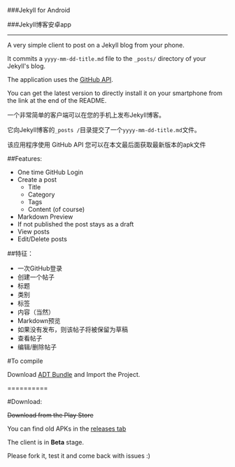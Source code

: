 ###Jekyll for Android 


###Jekyll博客安卓app


--------------
A very simple client to post on a Jekyll blog from your phone.

It commits a `yyyy-mm-dd-title.md` file to the `_posts/` directory of your Jekyll's blog.

The application uses the [GitHub API](https://developer.github.com/).

You can get the latest version to directly 
install it on your smartphone from the link at the end of the README.

一个非常简单的客户端可以在您的手机上发布Jekyll博客。

它向Jekyll博客的`_posts /`目录提交了一个`yyyy-mm-dd-title.md`文件。

该应用程序使用 GitHub API
您可以在本文最后面获取最新版本的apk文件

##Features:

- One time GitHub Login
- Create a post
	- Title
	- Category
	- Tags
	- Content (of course)
- Markdown Preview
- If not published the post stays as a draft
- View posts
- Edit/Delete posts

##特征：

* 一次GitHub登录
*  创建一个帖子
*  标题
*  类别
*  标签
* 内容（当然）
* Markdown预览
* 如果没有发布，则该帖子将被保留为草稿
* 查看帖子
* 编辑/删除帖子

#To compile

Download [ADT Bundle](http://developer.android.com/sdk/index.html) and Import the Project.

==========

#Download:

~~Download from the Play Store~~

You can find old APKs in the [releases tab](https://github.com/tsangiotis/JekyllForAndroid/releases)

The client is in __Beta__ stage.

Please fork it, test it and come back with issues :)
